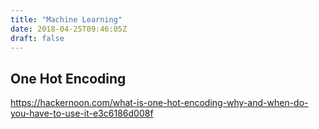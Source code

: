 ```yaml
---
title: "Machine Learning"
date: 2018-04-25T09:46:05Z
draft: false
---
```


## One Hot Encoding ##

https://hackernoon.com/what-is-one-hot-encoding-why-and-when-do-you-have-to-use-it-e3c6186d008f
